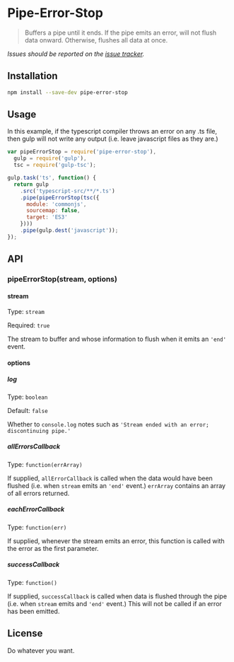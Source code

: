 # Pipe-Error-Stop

> Buffers a pipe until it ends. If the pipe emits an error, will not flush data onward. Otherwise, flushes all data at once.

*Issues should be reported on the [issue tracker](https://github.com/rbalicki2/pipe-error-stop/issues).*

## Installation

```sh
npm install --save-dev pipe-error-stop
```

## Usage

In this example, if the typescript compiler throws an error on any .ts file, then gulp will not write any output (i.e. leave javascript files as they are.)

```js
var pipeErrorStop = require('pipe-error-stop'),
  gulp = require('gulp'),
  tsc = require('gulp-tsc');

gulp.task('ts', function() {
  return gulp
    .src('typescript-src/**/*.ts')
    .pipe(pipeErrorStop(tsc({
      module: 'commonjs',
      sourcemap: false,
      target: 'ES3'
    })))
    .pipe(gulp.dest('javascript'));
});
```

## API

### pipeErrorStop(stream, options)

#### stream

Type: `stream`

Required: `true`

The stream to buffer and whose information to flush when it emits an `'end'` event.

#### options

##### log

Type: `boolean`

Default: `false`

Whether to `console.log` notes such as `'Stream ended with an error; discontinuing pipe.'`

##### allErrorsCallback

Type: `function(errArray)`

If supplied, `allErrorCallback` is called when the data would have been flushed (i.e. when `stream` emits an `'end'` event.) `errArray` contains an array of all errors returned.

##### eachErrorCallback

Type: `function(err)`

If supplied, whenever the stream emits an error, this function is called with the error as the first parameter.

##### successCallback

Type: `function()`

If supplied, `successCallback` is called when data is flushed through the pipe (i.e. when `stream` emits and `'end'` event.) This will not be called if an error has been emitted.

## License

Do whatever you want.